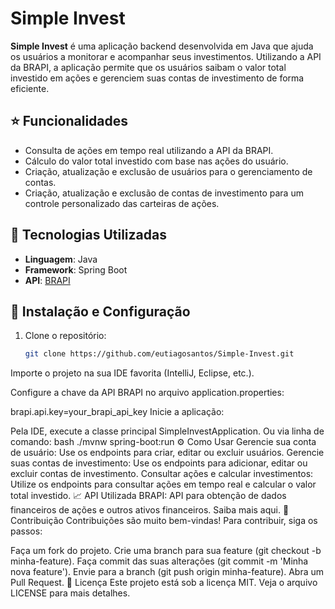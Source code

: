 # Simple Invest

**Simple Invest** é uma aplicação backend desenvolvida em Java que ajuda os usuários a monitorar e acompanhar seus investimentos. Utilizando a API da BRAPI, a aplicação permite que os usuários saibam o valor total investido em ações e gerenciem suas contas de investimento de forma eficiente.

## ⭐ Funcionalidades

- Consulta de ações em tempo real utilizando a API da BRAPI.
- Cálculo do valor total investido com base nas ações do usuário.
- Criação, atualização e exclusão de usuários para o gerenciamento de contas.
- Criação, atualização e exclusão de contas de investimento para um controle personalizado das carteiras de ações.

## 🔧 Tecnologias Utilizadas

- **Linguagem**: Java
- **Framework**: Spring Boot
- **API**: [BRAPI](https://brapi.dev/)

## 🚀 Instalação e Configuração

1. Clone o repositório:
   ```bash
   git clone https://github.com/eutiagosantos/Simple-Invest.git
Importe o projeto na sua IDE favorita (IntelliJ, Eclipse, etc.).

Configure a chave da API BRAPI no arquivo application.properties:

brapi.api.key=your_brapi_api_key
Inicie a aplicação:

Pela IDE, execute a classe principal SimpleInvestApplication.
Ou via linha de comando:
bash
./mvnw spring-boot:run
⚙️ Como Usar
Gerencie sua conta de usuário:
Use os endpoints para criar, editar ou excluir usuários.
Gerencie suas contas de investimento:
Use os endpoints para adicionar, editar ou excluir contas de investimento.
Consultar ações e calcular investimentos:
Utilize os endpoints para consultar ações em tempo real e calcular o valor total investido.
📈 API Utilizada
BRAPI: API para obtenção de dados financeiros de ações e outros ativos financeiros. Saiba mais aqui.
🤝 Contribuição
Contribuições são muito bem-vindas! Para contribuir, siga os passos:

Faça um fork do projeto.
Crie uma branch para sua feature (git checkout -b minha-feature).
Faça commit das suas alterações (git commit -m 'Minha nova feature').
Envie para a branch (git push origin minha-feature).
Abra um Pull Request.
📜 Licença
Este projeto está sob a licença MIT. Veja o arquivo LICENSE para mais detalhes.
